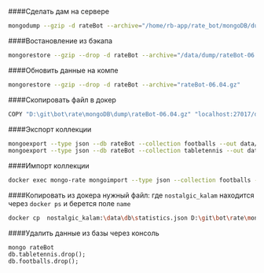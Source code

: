 ####Сделать дам на сервере
```bash
mongodump --gzip -d rateBot --archive="/home/rb-app/rate_bot/mongoDB/dump/rateBot-06.04.gz"
```

####Востановление из бэкапа
```bash
mongorestore --gzip --drop -d rateBot --archive="/data/dump/rateBot-06.04.gz"
```

####Обновить данные на компе
```bash
mongorestore --gzip --drop -d rateBot --archive="rateBot-06.04.gz"
```

####Скопировать файл в докер
```bash
COPY "D:\git\bot\rate\mongoDB\dump\rateBot-06.04.gz" "localhost:27017/data/dump/rateBot-06.04.gz"
```

####Экспорт коллекции
```bash
mongoexport --type json --db rateBot --collection footballs --out data/dump/footballs.json
mongoexport --type json --db rateBot --collection tabletennis --out data/dump/tabletennis.json
```

####Импорт коллекции
```bash
docker exec mongo-rate mongoimport --type json --collection footballs --mode merge --db rateBot --file data/dump/footballs.json && docker exec mongo-rate mongoimport --type json --collection tabletennis --mode merge --db rateBot --file data/dump/tabletennis.json
```

####Копировать из докера нужный файл: где `nostalgic_kalam` находится через `docker ps` и берется поле `name`
```bash
docker cp  nostalgic_kalam:\data\db\statistics.json D:\git\bot\rate\mongoDB\dump
```

####Удалить данные из базы через консоль
```mongo
mongo rateBot
db.tabletennis.drop();
db.footballs.drop();
```